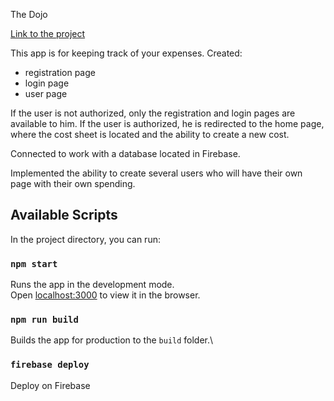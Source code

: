 The Dojo

[Link to the project](thedojosite-355e3.web.app)

This app is for keeping track of your expenses.
Created:

- registration page
- login page
- user page

If the user is not authorized, only the registration and login pages are available to him.
If the user is authorized, he is redirected to the home page, where the cost sheet is located and the ability to create a new cost.

Connected to work with a database located in Firebase.

Implemented the ability to create several users who will have their own page with their own spending.

## Available Scripts

In the project directory, you can run:

### `npm start`

Runs the app in the development mode.\
Open [localhost:3000](http://localhost:3000) to view it in the browser.

### `npm run build`

Builds the app for production to the `build` folder.\

### `firebase deploy`

Deploy on Firebase
